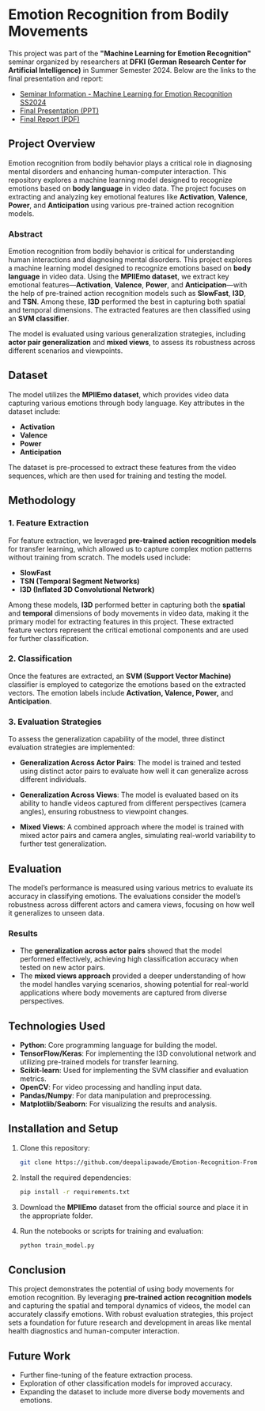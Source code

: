 # **Emotion Recognition from Bodily Movements**

This project was part of the **"Machine Learning for Emotion Recognition"** seminar organized by researchers at **DFKI (German Research Center for Artificial Intelligence)** in Summer Semester 2024. Below are the links to the final presentation and report:

- [Seminar Information - Machine Learning for Emotion Recognition SS2024](https://affective.dfki.de/teaching-2/seminar-machine-learning-for-emotion-recognition-ss2024/)
- [Final Presentation (PPT)](https://docs.google.com/presentation/d/1g-cGo7w9VEth5oDWDuU0CqsSvGvHQOfi)
- [Final Report (PDF)](https://drive.google.com/file/d/1oheb3TqAUacLsPymlwoGMEYgtSnhOU0v)

## **Project Overview**

Emotion recognition from bodily behavior plays a critical role in diagnosing mental disorders and enhancing human-computer interaction. This repository explores a machine learning model designed to recognize emotions based on **body language** in video data. The project focuses on extracting and analyzing key emotional features like **Activation**, **Valence**, **Power**, and **Anticipation** using various pre-trained action recognition models. 

### **Abstract**
Emotion recognition from bodily behavior is critical for understanding human interactions and diagnosing mental disorders. This project explores a machine learning model designed to recognize emotions based on **body language** in video data. Using the **MPIIEmo dataset**, we extract key emotional features—**Activation**, **Valence**, **Power**, and **Anticipation**—with the help of pre-trained action recognition models such as **SlowFast**, **I3D**, and **TSN**. Among these, **I3D** performed the best in capturing both spatial and temporal dimensions. The extracted features are then classified using an **SVM classifier**.

The model is evaluated using various generalization strategies, including **actor pair generalization** and **mixed views**, to assess its robustness across different scenarios and viewpoints.

## **Dataset**

The model utilizes the **MPIIEmo dataset**, which provides video data capturing various emotions through body language. Key attributes in the dataset include:
- **Activation**
- **Valence**
- **Power**
- **Anticipation**

The dataset is pre-processed to extract these features from the video sequences, which are then used for training and testing the model.

## **Methodology**

### **1. Feature Extraction**
For feature extraction, we leveraged **pre-trained action recognition models** for transfer learning, which allowed us to capture complex motion patterns without training from scratch. The models used include:
- **SlowFast**
- **TSN (Temporal Segment Networks)**
- **I3D (Inflated 3D Convolutional Network)**

Among these models, **I3D** performed better in capturing both the **spatial** and **temporal** dimensions of body movements in video data, making it the primary model for extracting features in this project. These extracted feature vectors represent the critical emotional components and are used for further classification.

### **2. Classification**
Once the features are extracted, an **SVM (Support Vector Machine)** classifier is employed to categorize the emotions based on the extracted vectors. The emotion labels include **Activation, Valence, Power,** and **Anticipation**.

### **3. Evaluation Strategies**
To assess the generalization capability of the model, three distinct evaluation strategies are implemented:

- **Generalization Across Actor Pairs**: The model is trained and tested using distinct actor pairs to evaluate how well it can generalize across different individuals.
  
- **Generalization Across Views**: The model is evaluated based on its ability to handle videos captured from different perspectives (camera angles), ensuring robustness to viewpoint changes.

- **Mixed Views**: A combined approach where the model is trained with mixed actor pairs and camera angles, simulating real-world variability to further test generalization.

## **Evaluation**

The model’s performance is measured using various metrics to evaluate its accuracy in classifying emotions. The evaluations consider the model’s robustness across different actors and camera views, focusing on how well it generalizes to unseen data.

### **Results**

- The **generalization across actor pairs** showed that the model performed effectively, achieving high classification accuracy when tested on new actor pairs.
- The **mixed views approach** provided a deeper understanding of how the model handles varying scenarios, showing potential for real-world applications where body movements are captured from diverse perspectives.

## **Technologies Used**

- **Python**: Core programming language for building the model.
- **TensorFlow/Keras**: For implementing the I3D convolutional network and utilizing pre-trained models for transfer learning.
- **Scikit-learn**: Used for implementing the SVM classifier and evaluation metrics.
- **OpenCV**: For video processing and handling input data.
- **Pandas/Numpy**: For data manipulation and preprocessing.
- **Matplotlib/Seaborn**: For visualizing the results and analysis.

## **Installation and Setup**

1. Clone this repository:

   ```bash
   git clone https://github.com/deepalipawade/Emotion-Recognition-From-Bodily-Movements.git
   ```

2. Install the required dependencies:

   ```bash
   pip install -r requirements.txt
   ```

3. Download the **MPIIEmo** dataset from the official source and place it in the appropriate folder.

4. Run the notebooks or scripts for training and evaluation:

   ```bash
   python train_model.py
   ```

## **Conclusion**

This project demonstrates the potential of using body movements for emotion recognition. By leveraging **pre-trained action recognition models** and capturing the spatial and temporal dynamics of videos, the model can accurately classify emotions. With robust evaluation strategies, this project sets a foundation for future research and development in areas like mental health diagnostics and human-computer interaction.

## **Future Work**

- Further fine-tuning of the feature extraction process.
- Exploration of other classification models for improved accuracy.
- Expanding the dataset to include more diverse body movements and emotions.
